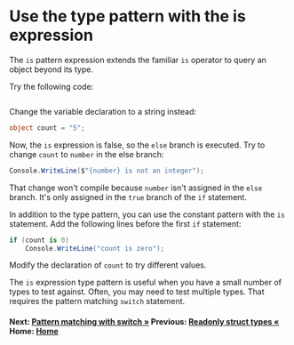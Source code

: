 # Use the type pattern with the is expression

The `is` pattern expression extends the familiar `is` operator to query an object beyond its type.

Try the following code:

```cs --project ./ExploreCsharpSeven/ExploreCsharpSeven.csproj --source-file ./ExploreCsharpSeven/IsExpressions.cs --region IsTypePattern
```

Change the variable declaration to a string instead:

```csharp
object count = "5";
```

Now, the `is` expression is false, so the `else` branch is executed. Try to change `count` to `number` in the else branch:

```csharp
Console.WriteLine($"{number} is not an integer");
```

That change won't compile because `number` isn't assigned in the `else` branch. It's only assigned in the `true` branch of the `if` statement.

In addition to the type pattern, you can use the constant pattern with the `is` statement. Add the following lines before the first `if` statement:

```csharp
if (count is 0)
    Console.WriteLine("count is zero");
```

Modify the declaration of `count` to try different values.

The `is` expression type pattern is useful when you have a small number of types to test against. Often, you may need to test multiple types. That requires the pattern matching `switch` statement.

#### Next: [Pattern matching with switch &raquo;](./switch-patterns.md)   Previous: [Readonly struct types &laquo;](./readonly-struct.md) Home: [Home](readme.md)
